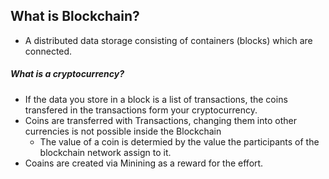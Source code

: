 ## What is Blockchain?

- A distributed data storage consisting of containers (blocks) which are connected.

##### What is a cryptocurrency?

- If the data you store in a block is a list of transactions, the coins transfered in the transactions form your cryptocurrency.
- Coins are transferred with Transactions, changing them into other currencies is not possible inside the Blockchain
  - The value of a coin is determied by the value the participants of the blockchain network assign to it.
- Coains are created via Minining as a reward for the effort. 
